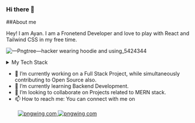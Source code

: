 ### Hi there 👋

<!--
**Ayansaxena24/Ayansaxena24** is a ✨ _special_ ✨ repository because its `README.md` (this file) appears on your GitHub profile.

Here are some ideas to get you started:

- 🔭 I’m currently working on ...
- 🌱 I’m currently learning ...
- 👯 I’m looking to collaborate on ...
- 🤔 I’m looking for help with ...
- 💬 Ask me about ...
- 📫 How to reach me: ...
- 😄 Pronouns: ...
- ⚡ Fun fact: ...
-->

##About me

Hey! I am Ayan. I am a Fronetend Developer and love to play with React and Tailwind CSS in my free time. 


![—Pngtree—hacker wearing hoodie and using_5424344](https://github.com/Ayansaxena24/Ayansaxena24/assets/84512148/e6d56660-a584-4af7-aa6b-f3efc10ea1e8)




<details>
<summary>My Tech Stack</summary>

| Rank |  TECH_STACK   |
|-----:|---------------|
|   1  |  ReactJs      |
|   2  |  Tailwind CSS |
|   3  |  C++          |
|   4  |  MYSQL        |


</details>

- 🔭 I’m currently working on a Full Stack Project, while simultaneously contributing to Open Source also.
- 🌱 I’m currently learning Backend Development.
- 👯 I’m looking to collaborate on Projects related to MERN stack.
- 📫 How to reach me:
      You can connect with me on </br></br>
     &nbsp; [![pngwing com](https://github.com/Ayansaxena24/Ayansaxena24/assets/84512148/5658f0d9-64db-4eb7-aba9-e3cba4ca44b6)
](https://www.linkedin.com/in/ayan-saxena-210a5421b/) [![pngwing com](https://github.com/Ayansaxena24/Ayansaxena24/assets/84512148/551ccd15-38ed-4e6c-bbb0-65efe571b93c)](https://www.instagram.com/ayan.saxena24/)

